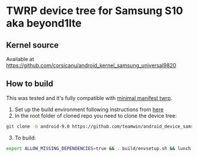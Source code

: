 # TWRP device tree for Samsung S10 aka beyond1lte

## Kernel source 
Available at https://github.com/corsicanu/android_kernel_samsung_universal9820

## How to build
This was tested and it's fully compatible with [minimal manifest twrp](https://github.com/minimal-manifest-twrp/platform_manifest_twrp_omni).
1. Set up the build environment following instructions from [here](https://github.com/minimal-manifest-twrp/platform_manifest_twrp_omni/blob/twrp-9.0/README.md#getting-started)
2. In the root folder of cloned repo you need to clone the device tree:
```bash
git clone -b android-9.0 https://github.com/teamwin/android_device_samsung_beyond1lte.git device/samsung/beyond1lte
```
3. To build:
```bash
export ALLOW_MISSING_DEPENDENCIES=true && . build/envsetup.sh && lunch omni_beyond1lte-eng && mka recoveryimage -j128
```

